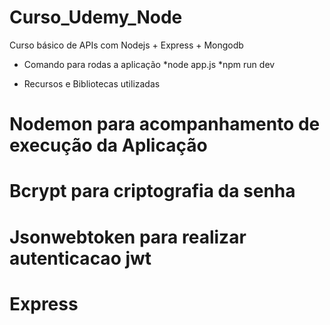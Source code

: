 # Curso_Udemy_Node
Curso básico de APIs com Nodejs + Express + Mongodb


- Comando para rodas a aplicação
 *node app.js 
 *npm run dev

- Recursos e Bibliotecas utilizadas
 # Nodemon para acompanhamento de execução da Aplicação
 # Bcrypt para criptografia da senha
 # Jsonwebtoken para realizar autenticacao jwt
 # Express